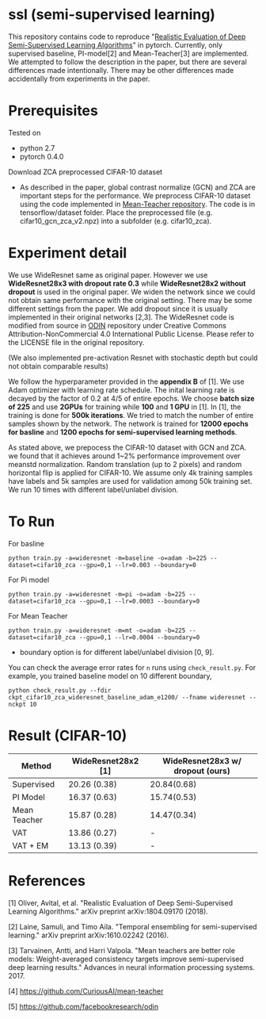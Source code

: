 # ssl (semi-supervised learning)
This repository contains code to reproduce "[Realistic Evaluation of Deep Semi-Supervised Learning Algorithms](https://arxiv.org/abs/1804.09170)" in pytorch. Currently, only supervised baseline, PI-model[2] and Mean-Teacher[3] are implemented. We attempted to follow the description in the paper, but there are several differences made intentionally. There may be other differences made accidentally from experiments in the paper. 

# Prerequisites
Tested on 
* python 2.7
* pytorch 0.4.0

Download ZCA preprocessed CIFAR-10 dataset
* As described in the paper, global contrast normalize (GCN) and ZCA are important steps for the performance. We preprocess CIFAR-10 dataset using the code implemented in [Mean-Teacher repository](https://github.com/CuriousAI/mean-teacher). The code is in tensorflow/dataset folder.
Place the preprocessed file (e.g. cifar10_gcn_zca_v2.npz) into a subfolder (e.g. cifar10_zca).

# Experiment detail
We use WideResnet same as original paper. However we use **WideResnet28x3 with dropout rate 0.3** while **WideResnet28x2 without dropout** is used in the original paper. We widen the network since we could not obtain same performance with the original setting. There may be some different settings from the paper. We add dropout since it is usually implemented in their original networks [2,3]. The WideResnet code is modified from source in [ODIN](https://github.com/facebookresearch/odin) repository under Creative Commons Attribution-NonCommercial 4.0 International Public License. Please refer to the LICENSE file in the original repository. 

(We also implemented pre-activation Resnet with stochastic depth but could not obtain comparable results) 

We follow the hyperparameter provided in the **appendix B** of [1]. We use Adam optimizer with learning rate schedule. The inital learning rate is decayed by the factor of 0.2 at 4/5 of entire epochs. We choose **batch size of 225** and use **2GPUs** for training while **100** and **1 GPU** in [1]. In [1], the training is done for **500k iterations**. We tried to match the number of entire samples shown by the network. The network is trained for **12000 epochs for basline** and **1200 epochs for semi-supervised learning methods**.  

As stated above, we prepocess the CIFAR-10 dataset with GCN and ZCA. we found that it achieves around 1~2% performance improvement over meanstd normalization. Random translation (up to 2 pixels) and random horizontal flip is applied for CIFAR-10. We assume only 4k training samples have labels and 5k samples are used for validation among 50k training set. We run 10 times with different label/unlabel division. 

# To Run
For basline 
    
    python train.py -a=wideresnet -m=baseline -o=adam -b=225 --dataset=cifar10_zca --gpu=0,1 --lr=0.003 --boundary=0

 For Pi model

    python train.py -a=wideresnet -m=pi -o=adam -b=225 --dataset=cifar10_zca --gpu=0,1 --lr=0.0003 --boundary=0
 For Mean Teacher

    python train.py -a=wideresnet -m=mt -o=adam -b=225 --dataset=cifar10_zca --gpu=0,1 --lr=0.0004 --boundary=0
    
* boundary option is for different label/unlabel division [0, 9].
    
You can check the average error rates for `n` runs using `check_result.py`. For example, you trained baseline model on 10 different boundary,

    python check_result.py --fdir ckpt_cifar10_zca_wideresnet_baseline_adam_e1200/ --fname wideresnet --nckpt 10 
    
# Result (CIFAR-10)
|Method       |WideResnet28x2 [1]    |WideResnet28x3 w/ dropout (ours)   |
|-------------|----------------------|-----------------------------------|
|Supervised   |20.26 (0.38)          |20.84(0.68)                        |
|PI Model     |16.37 (0.63)          |15.74(0.53)                        |
|Mean Teacher |15.87 (0.28)          |14.47(0.34)                        |
|VAT          |13.86 (0.27)          |-                                  |
|VAT + EM     |13.13 (0.39)          |-                                  |


# References
[1] Oliver, Avital, et al. "Realistic Evaluation of Deep Semi-Supervised Learning Algorithms." arXiv preprint arXiv:1804.09170 (2018).

[2] Laine, Samuli, and Timo Aila. "Temporal ensembling for semi-supervised learning." arXiv preprint arXiv:1610.02242 (2016).

[3] Tarvainen, Antti, and Harri Valpola. "Mean teachers are better role models: Weight-averaged consistency targets improve semi-supervised deep learning results." Advances in neural information processing systems. 2017.

[4] https://github.com/CuriousAI/mean-teacher

[5] https://github.com/facebookresearch/odin
